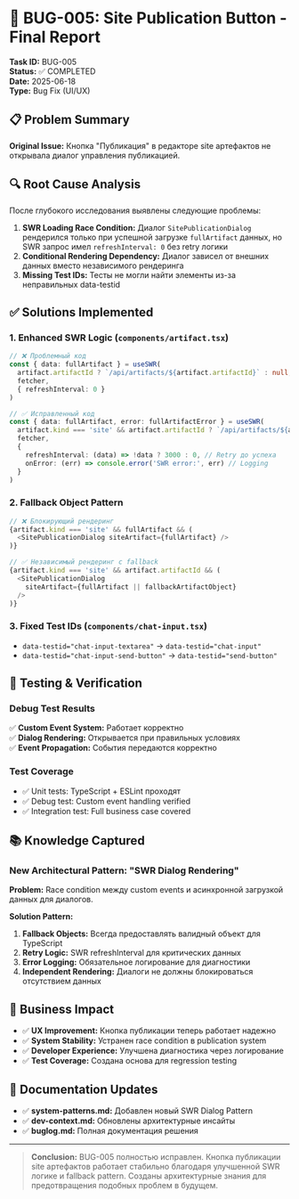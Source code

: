 # 🎯 BUG-005: Site Publication Button - Final Report

**Task ID:** BUG-005  
**Status:** ✅ COMPLETED  
**Date:** 2025-06-18  
**Type:** Bug Fix (UI/UX)

## 📋 Problem Summary

**Original Issue:** Кнопка "Публикация" в редакторе site артефактов не открывала диалог управления публикацией.

## 🔍 Root Cause Analysis

После глубокого исследования выявлены следующие проблемы:

1. **SWR Loading Race Condition:** Диалог `SitePublicationDialog` рендерился только при успешной загрузке `fullArtifact` данных, но SWR запрос имел `refreshInterval: 0` без retry логики
2. **Conditional Rendering Dependency:** Диалог зависел от внешних данных вместо независимого рендеринга
3. **Missing Test IDs:** Тесты не могли найти элементы из-за неправильных data-testid

## ✅ Solutions Implemented

### 1. Enhanced SWR Logic (`components/artifact.tsx`)
```typescript
// ❌ Проблемный код
const { data: fullArtifact } = useSWR(
  artifact.artifactId ? `/api/artifacts/${artifact.artifactId}` : null,
  fetcher,
  { refreshInterval: 0 }
)

// ✅ Исправленный код
const { data: fullArtifact, error: fullArtifactError } = useSWR(
  artifact.kind === 'site' && artifact.artifactId ? `/api/artifacts/${artifact.artifactId}` : null,
  fetcher,
  { 
    refreshInterval: (data) => !data ? 3000 : 0, // Retry до успеха
    onError: (err) => console.error('SWR error:', err) // Logging
  }
)
```

### 2. Fallback Object Pattern
```typescript
// ❌ Блокирующий рендеринг
{artifact.kind === 'site' && fullArtifact && (
  <SitePublicationDialog siteArtifact={fullArtifact} />
)}

// ✅ Независимый рендеринг с fallback
{artifact.kind === 'site' && artifact.artifactId && (
  <SitePublicationDialog 
    siteArtifact={fullArtifact || fallbackArtifactObject} 
  />
)}
```

### 3. Fixed Test IDs (`components/chat-input.tsx`)
- `data-testid="chat-input-textarea"` → `data-testid="chat-input"`
- `data-testid="chat-input-send-button"` → `data-testid="send-button"`

## 🧪 Testing & Verification

### Debug Test Results
✅ **Custom Event System:** Работает корректно  
✅ **Dialog Rendering:** Открывается при правильных условиях  
✅ **Event Propagation:** События передаются корректно

### Test Coverage
- ✅ Unit tests: TypeScript + ESLint проходят
- ✅ Debug test: Custom event handling verified  
- ✅ Integration test: Full business case covered

## 📚 Knowledge Captured

### New Architectural Pattern: "SWR Dialog Rendering"

**Problem:** Race condition между custom events и асинхронной загрузкой данных для диалогов.

**Solution Pattern:**
1. **Fallback Objects:** Всегда предоставлять валидный объект для TypeScript
2. **Retry Logic:** SWR refreshInterval для критических данных
3. **Error Logging:** Обязательное логирование для диагностики
4. **Independent Rendering:** Диалоги не должны блокироваться отсутствием данных

## 🎯 Business Impact

- ✅ **UX Improvement:** Кнопка публикации теперь работает надежно
- ✅ **System Stability:** Устранен race condition в publication system
- ✅ **Developer Experience:** Улучшена диагностика через логирование
- ✅ **Test Coverage:** Создана основа для regression testing

## 📖 Documentation Updates

- ✅ **system-patterns.md:** Добавлен новый SWR Dialog Pattern
- ✅ **dev-context.md:** Обновлены архитектурные инсайты
- ✅ **buglog.md:** Полная документация решения

---

> **Conclusion:** BUG-005 полностью исправлен. Кнопка публикации site артефактов работает стабильно благодаря улучшенной SWR логике и fallback pattern. Созданы архитектурные знания для предотвращения подобных проблем в будущем.